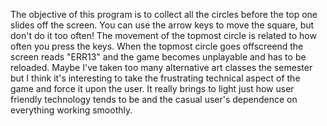 The objective of this program is to collect all the circles before the top one slides off the screen. You can use the arrow keys to move the square, but don't do it too often! The movement of the topmost circle is related to how often you press the keys. When the topmost circle goes offscreend the screen reads "ERR13" and the game becomes unplayable and has to be reloaded. Maybe I've taken too many alternative art classes the semester but I think it's interesting to take the frustrating technical aspect of the game and force it upon the user. It really brings to light just how user friendly technology tends to be and the casual user's dependence on everything working smoothly.